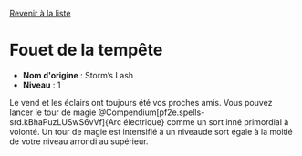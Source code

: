 [Revenir à la liste](list.md)

# Fouet de la tempête

 * **Nom d'origine** : Storm’s Lash
 * **Niveau** : 1


<p>Le vend et les éclairs ont toujours été vos proches amis. Vous pouvez lancer le tour de magie @Compendium[pf2e.spells-srd.kBhaPuzLUSwS6vVf]{Arc électrique} comme un sort inné primordial à volonté. Un tour de magie est intensifié à un niveaude sort égale à la moitié de votre niveau arrondi au supérieur.</p>